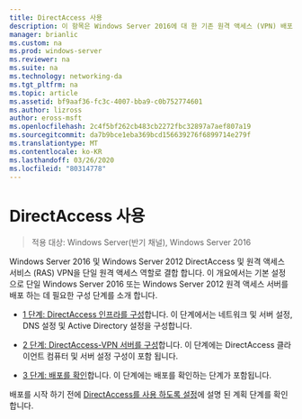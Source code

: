 ```yaml
---
title: DirectAccess 사용
description: 이 항목은 Windows Server 2016에 대 한 기존 원격 액세스 (VPN) 배포에 DirectAccess 추가 가이드의 일부입니다.
manager: brianlic
ms.custom: na
ms.prod: windows-server
ms.reviewer: na
ms.suite: na
ms.technology: networking-da
ms.tgt_pltfrm: na
ms.topic: article
ms.assetid: bf9aaf36-fc3c-4007-bba9-c0b752774601
ms.author: lizross
author: eross-msft
ms.openlocfilehash: 2c4f5bf262cb483cb2272fbc32897a7aef807a19
ms.sourcegitcommit: da7b9bce1eba369bcd156639276f6899714e279f
ms.translationtype: MT
ms.contentlocale: ko-KR
ms.lasthandoff: 03/26/2020
ms.locfileid: "80314778"
---
```

# <a name="enable-directaccess"></a>DirectAccess 사용

>적용 대상: Windows Server(반기 채널), Windows Server 2016

 Windows Server 2016 및 Windows Server 2012 DirectAccess 및 원격 액세스 서비스 (RAS) VPN을 단일 원격 액세스 역할로 결합 합니다. 이 개요에서는 기본 설정으로 단일 Windows Server 2016 또는 Windows Server 2012 원격 액세스 서버를 배포 하는 데 필요한 구성 단계를 소개 합니다.
  
-   [1 단계: DirectAccess 인프라를 구성](step-1-configure-da-inf-davpn.md)합니다. 이 단계에서는 네트워크 및 서버 설정, DNS 설정 및 Active Directory 설정을 구성합니다.  
  
-   [2 단계: DirectAccess-VPN 서버를 구성](step-2-configure-server-davpn.md)합니다. 이 단계에는 DirectAccess 클라이언트 컴퓨터 및 서버 설정 구성이 포함 됩니다.  
  
-   [3 단계: 배포를 확인](step-3-verify-davpn.md)합니다. 이 단계에는 배포를 확인하는 단계가 포함됩니다.  
  
배포를 시작 하기 전에 [DirectAccess를 사용 하도록 설정](Plan-to-Enable-DirectAccess.md)에 설명 된 계획 단계를 확인 합니다.  
  


